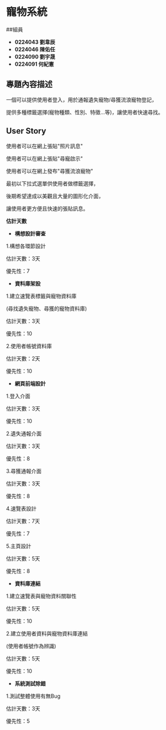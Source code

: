 # 寵物系統 ##

##組員
- **0224043 劉韋辰**
- **0224046 陳佑任**
- **0224090 劉宇晟**
- **0224091 何紀憲**

## 專題內容描述 ###
一個可以提供使用者登入，用於通報遺失寵物/尋獲流浪寵物登記，

提供多種標籤選擇(寵物種類、性別、特徵...等)，讓使用者快速尋找。

## User Story ##

使用者可以在網上張貼"照片訊息"

使用者可以在網上張貼"尋寵啟示"

使用者可以在網上發布"尋獲流浪寵物"

最初以下拉式選單供使用者做標籤選擇，

後期希望達成以美觀且大量的圖形化介面，

讓使用者更方便且快速的張貼訊息。


**估計天數**

- **構想設計審查**

1.構想各環節設計

估計天數：3天

優先性：7

- **資料庫架設**

1.建立速覽表標籤與寵物資料庫

(尋找遺失寵物、尋獲的寵物資料庫)

估計天數：3天

優先性：10

2.使用者帳號資料庫

估計天數：2天

優先性：10

- **網頁前端設計**

1.登入介面

估計天數：3天

優先性：10

2.遺失通報介面

估計天數：3天

優先性：8

3.尋獲通報介面

估計天數：3天

優先性：8

4.速覽表設計

估計天數：7天

優先性：7

5.主頁設計

估計天數：5天

優先性：8

- **資料庫連結**

1.建立速覽表與寵物資料關聯性

估計天數：5天

優先性：10

2.建立使用者資料與寵物資料庫連結

(使用者帳號作為辨識)

估計天數：5天

優先性：10

- **系統測試除錯**

1.測試整體使用有無Bug

估計天數：3天

優先性：5
